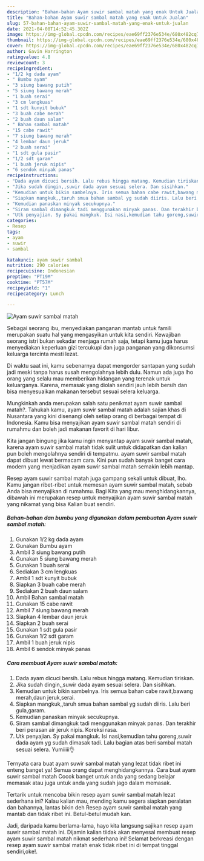 ```yaml
---
description: "Bahan-bahan Ayam suwir sambal matah yang enak Untuk Jualan"
title: "Bahan-bahan Ayam suwir sambal matah yang enak Untuk Jualan"
slug: 57-bahan-bahan-ayam-suwir-sambal-matah-yang-enak-untuk-jualan
date: 2021-04-08T14:52:45.302Z
image: https://img-global.cpcdn.com/recipes/eae69ff2376e534e/680x482cq70/ayam-suwir-sambal-matah-foto-resep-utama.jpg
thumbnail: https://img-global.cpcdn.com/recipes/eae69ff2376e534e/680x482cq70/ayam-suwir-sambal-matah-foto-resep-utama.jpg
cover: https://img-global.cpcdn.com/recipes/eae69ff2376e534e/680x482cq70/ayam-suwir-sambal-matah-foto-resep-utama.jpg
author: Gavin Harrington
ratingvalue: 4.8
reviewcount: 3
recipeingredient:
- "1/2 kg dada ayam"
- " Bumbu ayam"
- "3 siung bawang putih"
- "5 siung bawang merah"
- "1 buah serai"
- "3 cm lengkuas"
- "1 sdt kunyit bubuk"
- "3 buah cabe merah"
- "2 buah daun salam"
- " Bahan sambal matah"
- "15 cabe rawit"
- "7 siung bawang merah"
- "4 lembar daun jeruk"
- "2 buah serai"
- "1 sdt gula pasir"
- "1/2 sdt garam"
- "1 buah jeruk nipis"
- "6 sendok minyak panas"
recipeinstructions:
- "Dada ayam dicuci bersih. Lalu rebus hingga matang. Kemudian tiriskan."
- "Jika sudah dingin,,suwir dada ayam sesuai selera. Dan sisihkan."
- "Kemudian untuk bikin sambelnya. Iris semua bahan cabe rawit,bawang merah,daun jeruk,serai."
- "Siapkan mangkuk,,taruh smua bahan sambal yg sudah diiris. Lalu beri gula,garam."
- "Kemudian panaskan minyak secukupnya."
- "Siram sambal dimangkuk tadi menggunakan minyak panas. Dan terakhir beri perasan air jeruk nipis. Koreksi rasa."
- "Utk penyajian. Sy pakai mangkuk. Isi nasi,kemudian tahu goreng,suwir dada ayam yg sudah dimasak tadi. Lalu bagian atas beri sambal matah sesuai selera. Yumiiiii👌"
categories:
- Resep
tags:
- ayam
- suwir
- sambal

katakunci: ayam suwir sambal 
nutrition: 290 calories
recipecuisine: Indonesian
preptime: "PT19M"
cooktime: "PT57M"
recipeyield: "1"
recipecategory: Lunch

---
```



![Ayam suwir sambal matah](https://img-global.cpcdn.com/recipes/eae69ff2376e534e/680x482cq70/ayam-suwir-sambal-matah-foto-resep-utama.jpg)

Sebagai seorang ibu, menyediakan panganan mantab untuk famili merupakan suatu hal yang mengasyikan untuk kita sendiri. Kewajiban seorang istri bukan sekadar menjaga rumah saja, tetapi kamu juga harus menyediakan keperluan gizi tercukupi dan juga panganan yang dikonsumsi keluarga tercinta mesti lezat.

Di waktu  saat ini, kamu sebenarnya dapat mengorder santapan yang sudah jadi meski tanpa harus susah mengolahnya lebih dulu. Namun ada juga lho orang yang selalu mau memberikan hidangan yang terenak untuk keluarganya. Karena, memasak yang diolah sendiri jauh lebih bersih dan bisa menyesuaikan makanan tersebut sesuai selera keluarga. 



Mungkinkah anda merupakan salah satu penikmat ayam suwir sambal matah?. Tahukah kamu, ayam suwir sambal matah adalah sajian khas di Nusantara yang kini disenangi oleh setiap orang di berbagai tempat di Indonesia. Kamu bisa menyajikan ayam suwir sambal matah sendiri di rumahmu dan boleh jadi makanan favorit di hari libur.

Kita jangan bingung jika kamu ingin menyantap ayam suwir sambal matah, karena ayam suwir sambal matah tidak sulit untuk didapatkan dan kalian pun boleh mengolahnya sendiri di tempatmu. ayam suwir sambal matah dapat dibuat lewat bermacam cara. Kini pun sudah banyak banget cara modern yang menjadikan ayam suwir sambal matah semakin lebih mantap.

Resep ayam suwir sambal matah juga gampang sekali untuk dibuat, lho. Kamu jangan ribet-ribet untuk memesan ayam suwir sambal matah, sebab Anda bisa menyajikan di rumahmu. Bagi Kita yang mau menghidangkannya, dibawah ini merupakan resep untuk menyajikan ayam suwir sambal matah yang nikamat yang bisa Kalian buat sendiri.

<!--inarticleads1-->

##### Bahan-bahan dan bumbu yang digunakan dalam pembuatan Ayam suwir sambal matah:

1. Gunakan 1/2 kg dada ayam
1. Gunakan  Bumbu ayam
1. Ambil 3 siung bawang putih
1. Gunakan 5 siung bawang merah
1. Gunakan 1 buah serai
1. Sediakan 3 cm lengkuas
1. Ambil 1 sdt kunyit bubuk
1. Siapkan 3 buah cabe merah
1. Sediakan 2 buah daun salam
1. Ambil  Bahan sambal matah
1. Gunakan 15 cabe rawit
1. Ambil 7 siung bawang merah
1. Siapkan 4 lembar daun jeruk
1. Siapkan 2 buah serai
1. Gunakan 1 sdt gula pasir
1. Gunakan 1/2 sdt garam
1. Ambil 1 buah jeruk nipis
1. Ambil 6 sendok minyak panas




<!--inarticleads2-->

##### Cara membuat Ayam suwir sambal matah:

1. Dada ayam dicuci bersih. Lalu rebus hingga matang. Kemudian tiriskan.
1. Jika sudah dingin,,suwir dada ayam sesuai selera. Dan sisihkan.
1. Kemudian untuk bikin sambelnya. Iris semua bahan cabe rawit,bawang merah,daun jeruk,serai.
1. Siapkan mangkuk,,taruh smua bahan sambal yg sudah diiris. Lalu beri gula,garam.
1. Kemudian panaskan minyak secukupnya.
1. Siram sambal dimangkuk tadi menggunakan minyak panas. Dan terakhir beri perasan air jeruk nipis. Koreksi rasa.
1. Utk penyajian. Sy pakai mangkuk. Isi nasi,kemudian tahu goreng,suwir dada ayam yg sudah dimasak tadi. Lalu bagian atas beri sambal matah sesuai selera. Yumiiiii👌




Ternyata cara buat ayam suwir sambal matah yang lezat tidak ribet ini enteng banget ya! Semua orang dapat menghidangkannya. Cara buat ayam suwir sambal matah Cocok banget untuk anda yang sedang belajar memasak atau juga untuk anda yang sudah jago dalam memasak.

Tertarik untuk mencoba bikin resep ayam suwir sambal matah lezat sederhana ini? Kalau kalian mau, mending kamu segera siapkan peralatan dan bahannya, lantas bikin deh Resep ayam suwir sambal matah yang mantab dan tidak ribet ini. Betul-betul mudah kan. 

Jadi, daripada kamu berlama-lama, hayo kita langsung sajikan resep ayam suwir sambal matah ini. Dijamin kalian tiidak akan menyesal membuat resep ayam suwir sambal matah nikmat sederhana ini! Selamat berkreasi dengan resep ayam suwir sambal matah enak tidak ribet ini di tempat tinggal sendiri,oke!.

